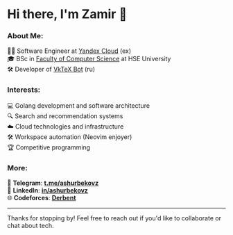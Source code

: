 # Hi there, I'm Zamir 👋

### About Me:  
🧑‍💻 Software Engineer at [Yandex Cloud](https://yandex.cloud/en) (ex)  
🎓 BSc in [Faculty of Computer Science](https://cs.hse.ru/en) at HSE University  
🛠️ Developer of [VkTeX Bot](https://vk.com/vktexbot) (ru)  

### Interests:  
💻 Golang development and software architecture  
🔍 Search and recommendation systems  
☁️ Cloud technologies and infrastructure  
🛠️ Workspace automation (Neovim enjoyer)  
🏆 Competitive programming  


### More:  
📧 **Telegram**: [**t.me/ashurbekovz**](https://t.me/ashurbekovz)  
🔗 **LinkedIn**: [**in/ashurbekovz**](https://www.linkedin.com/in/ashurbekovz)  
🌐 **Codeforces**: [**Derbent**](https://codeforces.com/profile/Derbent)  

---

Thanks for stopping by! Feel free to reach out if you'd like to collaborate or chat about tech.
